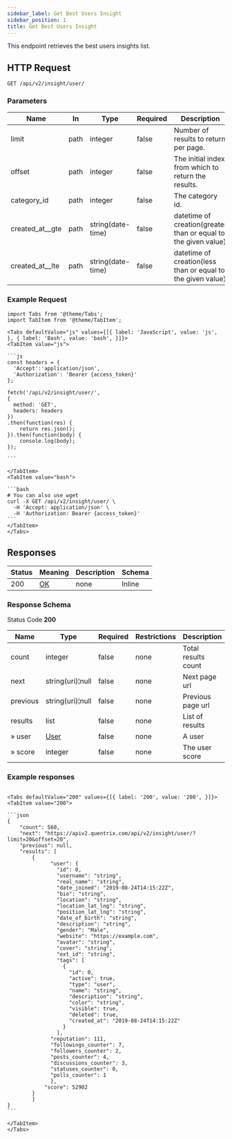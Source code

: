 ```yaml
---
sidebar_label: Get Best Users Insight
sidebar_position: 1
title: Get Best Users Insight
---
```


This endpoint retrieves the best users insights list.

## HTTP Request

`GET /api/v2/insight/user/`

### Parameters

|Name|In|Type|Required|Description|
|---|---|---|---|---|
|limit|path|integer|false|Number of results to return per page.|
|offset|path|integer|false|The initial index from which to return the results.|
|category_id|path|integer|false|The category id.|
|created_at__gte|path|string(date-time)|false|datetime of creation(greater than or equal to the given value)|
|created_at__lte|path|string(date-time)|false|datetime of creation(less than or equal to the given value)|

### Example Request

````mdx-code-block
import Tabs from '@theme/Tabs';
import TabItem from '@theme/TabItem';

<Tabs defaultValue="js" values={[{ label: 'JavaScript', value: 'js', }, { label: 'Bash', value: 'bash', }]}>
<TabItem value="js">

```js
const headers = {
  'Accept':'application/json',
  'Authorization': 'Bearer {access_token}'
};

fetch('/api/v2/insight/user/',
{
  method: 'GET',
  headers: headers
})
.then(function(res) {
    return res.json();
}).then(function(body) {
    console.log(body);
});

```

</TabItem>
<TabItem value="bash">

```bash
# You can also use wget
curl -X GET /api/v2/insight/user/ \
  -H 'Accept: application/json' \
  -H 'Authorization: Bearer {access_token}'
```
</TabItem>
</Tabs>
````

## Responses

|Status|Meaning|Description|Schema|
|---|---|---|---|
|200|[OK](https://tools.ietf.org/html/rfc7231#section-6.3.1)|none|Inline|

### Response Schema

Status Code **200**

|Name|Type|Required|Restrictions|Description|
|--|---|---|---|---|
|count|integer|false|none|Total results count|
|next|string(uri)¦null|false|none|Next page url|
|previous|string(uri)¦null|false|none|Previous page url|
|results|list|false|none|List of results|
|» user|[User](../schemas/user)|false|none|A user|
|» score|integer|false|none|The user score|

### Example responses


````mdx-code-block

<Tabs defaultValue="200" values={[{ label: '200', value: '200', }]}>
<TabItem value="200">

```json
{
    "count": 560,
    "next": "https://apiv2.quentrix.com/api/v2/insight/user/?limit=20&offset=20",
    "previous": null,
    "results": [
        {
              "user": {
                "id": 0,
                "username": "string",
                "real_name": "string",
                "date_joined": "2019-08-24T14:15:22Z",
                "bio": "string",
                "location": "string",
                "location_lat_lng": "string",
                "position_lat_lng": "string",
                "date_of_birth": "string",
                "description": "string",
                "gender": "Male",
                "website": "https://example.com",
                "avatar": "string",
                "cover": "string",
                "ext_id": "string",
                "tags": [
                  {
                    "id": 0,
                    "active": true,
                    "type": "user",
                    "name": "string",
                    "description": "string",
                    "color": "string",
                    "visible": true,
                    "deleted": true,
                    "created_at": "2019-08-24T14:15:22Z"
                  }
                ],
              "reputation": 111,
              "followings_counter": 7,
              "followers_counter": 2,
              "posts_counter": 4,
              "discussions_counter": 3,
              "statuses_counter": 0,
              "polls_counter": 1
              },
            "score": 52902
        }
        ]
}
```

</TabItem>
</Tabs>
````




